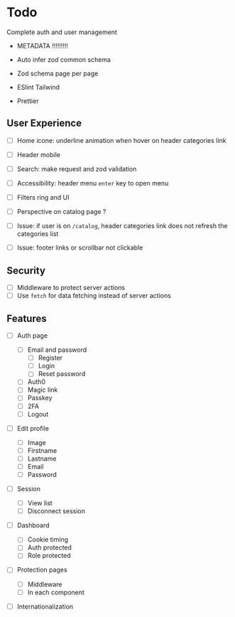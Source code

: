 # Todo

Complete auth and user management

- METADATA !!!!!!!!!

- Auto infer zod common schema
- Zod schema page per page

- ESlint Tailwind
- Prettier

## User Experience

- [ ] Home icone: underline animation when hover on header categories link
- [ ] Header mobile
- [ ] Search: make request and zod validation
- [ ] Accessibility: header menu `enter` key to open menu
- [ ] Filters ring and UI
- [ ] Perspective on catalog page ?

- [ ] Issue: if user is on `/catalog`, header categories link does not refresh the categories list
- [ ] Issue: footer links or scrollbar not clickable

## Security

- [ ] Middleware to protect server actions
- [ ] Use `fetch` for data fetching instead of server actions

## Features

- [ ] Auth page

    - [ ] Email and password
        - [ ] Register
        - [ ] Login
        - [ ] Reset password
    - [ ] Auth0
    - [ ] Magic link
    - [ ] Passkey
    - [ ] 2FA
    - [ ] Logout

- [ ] Edit profile

    - [ ] Image
    - [ ] Firstname
    - [ ] Lastname
    - [ ] Email
    - [ ] Password

- [ ] Session

    - [ ] View list
    - [ ] Disconnect session

- [ ] Dashboard

    - [ ] Cookie timing
    - [ ] Auth protected
    - [ ] Role protected

- [ ] Protection pages

    - [ ] Middleware
    - [ ] In each component

- [ ] Internationalization
